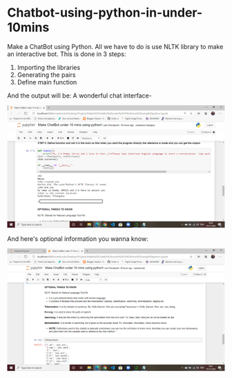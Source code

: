 # Chatbot-using-python-in-under-10mins
Make a ChatBot using Python. All we have to do is use NLTK library to make an interactive bot.
This is done in 3 steps:
1. Importing the libraries
2. Generating the pairs
3. Define main function

And the output will be:
A wonderful chat interface-

![chatbox](images/ss6.png)

And here's optional information you wanna know:

![optional](images/ss7.png)
